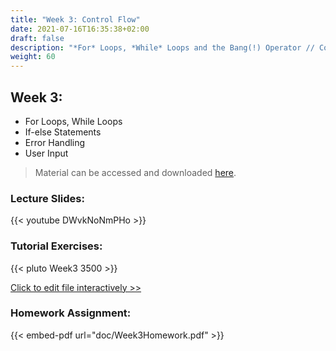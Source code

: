 ```yaml
---
title: "Week 3: Control Flow"
date: 2021-07-16T16:35:38+02:00
draft: false
description: "*For* Loops, *While* Loops and the Bang(!) Operator // Conditional (*if-else*) Statements // Error Handling // User Input"
weight: 60
---
```


## Week 3:

* For Loops, While Loops
* If-else Statements
* Error Handling
* User Input

> Material can be accessed and downloaded [here](https://github.com/MattWillFlood/Introduction-to-Computer-Programming-in-Julia/tree/main/Week%203).

### Lecture Slides:
{{< youtube  DWvkNoNmPHo >}}

### Tutorial Exercises:
{{< pluto Week3 3500 >}}

[Click to edit file interactively >>](Week3.html)

### Homework Assignment:
{{< embed-pdf url="doc/Week3Homework.pdf" >}}

